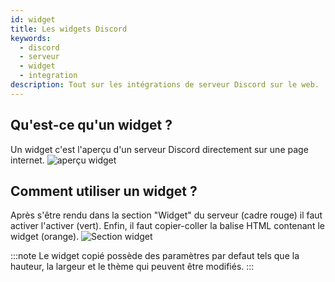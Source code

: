 ```yaml
---
id: widget
title: Les widgets Discord
keywords:
  - discord
  - serveur
  - widget
  - integration
description: Tout sur les intégrations de serveur Discord sur le web.
---
```


## Qu'est-ce qu'un widget ?

Un widget c'est l'aperçu d'un serveur Discord directement sur une page internet.
![aperçu widget](https://i.imgur.com/cTOQqXw.png)


## Comment utiliser un widget ?

Après s'être rendu dans la section "Widget" du serveur (cadre rouge) il faut activer l'activer (vert). Enfin, il faut copier-coller la balise HTML contenant le widget (orange).
![Section widget](https://i.imgur.com/790VGVT.png)

:::note
Le widget copié possède des paramètres par defaut tels que la hauteur, la largeur et le thème qui peuvent être modifiés.
:::
